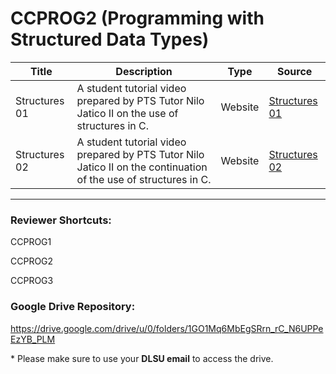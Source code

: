 # CCPROG2 (Programming with Structured Data Types)

| Title | Description | Type | Source |
| ----- | ----------- | ---- | ------ |
| Structures 01 | A student tutorial video prepared by PTS Tutor Nilo Jatico II on the use of structures in C. | Website | [Structures 01](https://www.youtube.com/watch?v=akVDFBaZqmI&list=PLE17fqz4FCEHD-yuZjU8PSZZeW_f5EXXs&index=9) 
| Structures 02 | A student tutorial video prepared by PTS Tutor Nilo Jatico II on the continuation of the use of structures in C. | Website | [Structures 02](https://www.youtube.com/watch?v=nFco3s5nkKM&list=PLE17fqz4FCEHD-yuZjU8PSZZeW_f5EXXs&index=10)

---
### Reviewer Shortcuts:

CCPROG1

CCPROG2

CCPROG3

### Google Drive Repository:

https://drive.google.com/drive/u/0/folders/1GO1Mq6MbEgSRrn_rC_N6UPPeEzYB_PLM

\* Please make sure to use your **DLSU email** to access the drive.
